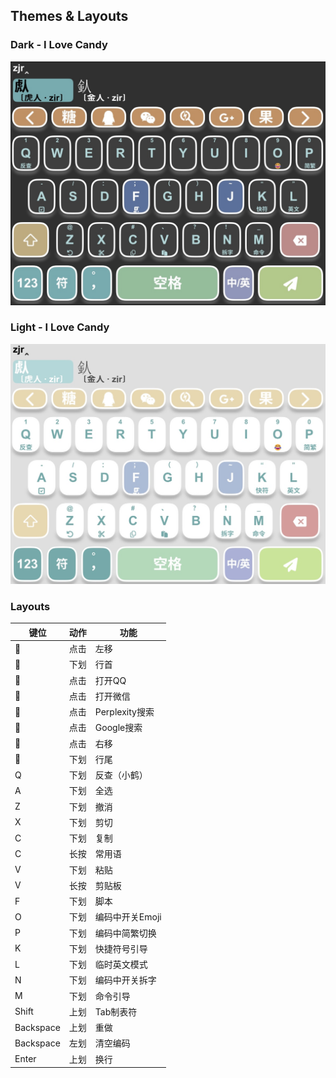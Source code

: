 ## Themes & Layouts

### Dark - I Love Candy

![dark](/assets/pic_candy-dark.jpg)

### Light - I Love Candy

![light](/assets/pic_candy-light.jpg)

### Layouts

| 键位      | 动作 | 功能            |
| ----------- | ------ | ----------------- |
|         | 点击 | 左移            |
|         | 下划 | 行首            |
|         | 点击 | 打开QQ          |
|         | 点击 | 打开微信        |
|         | 点击 | Perplexity搜索  |
|         | 点击 | Google搜索      |
|         | 点击 | 右移            |
|         | 下划 | 行尾            |
| Q         | 下划 | 反查（小鹤）    |
| A         | 下划 | 全选            |
| Z         | 下划 | 撤消            |
| X         | 下划 | 剪切            |
| C         | 下划 | 复制            |
| C         | 长按 | 常用语          |
| V         | 下划 | 粘贴            |
| V         | 长按 | 剪贴板          |
| F         | 下划 | 脚本            |
| O         | 下划 | 编码中开关Emoji |
| P         | 下划 | 编码中简繁切换  |
| K         | 下划 | 快捷符号引导    |
| L         | 下划 | 临时英文模式    |
| N         | 下划 | 编码中开关拆字  |
| M         | 下划 | 命令引导        |
| Shift     | 上划 | Tab制表符       |
| Backspace | 上划 | 重做            |
| Backspace | 左划 | 清空编码        |
| Enter     | 上划 | 换行            |